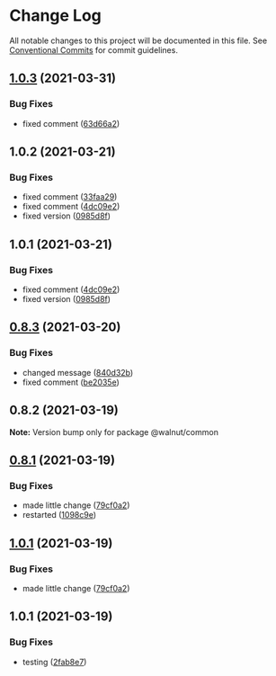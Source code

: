 # Change Log

All notable changes to this project will be documented in this file.
See [Conventional Commits](https://conventionalcommits.org) for commit guidelines.

## [1.0.3](https://github.com/gasser707/lernaTest/compare/@walnut/common@1.0.2...@walnut/common@1.0.3) (2021-03-31)


### Bug Fixes

* fixed comment ([63d66a2](https://github.com/gasser707/lernaTest/commit/63d66a29578f0b55a5f40003f7d08b95e57cfb97))





## 1.0.2 (2021-03-21)


### Bug Fixes

* fixed comment ([33faa29](https://github.com/gasser707/lernaTest/commit/33faa298a1d13b53e09ea6b99b1140df6bab9437))
* fixed comment ([4dc09e2](https://github.com/gasser707/lernaTest/commit/4dc09e24c796f15840f72dbd15ef4295be983f97))
* fixed version ([0985d8f](https://github.com/gasser707/lernaTest/commit/0985d8f78d9cd1f9d3193ef9d83617808606a75b))





## 1.0.1 (2021-03-21)


### Bug Fixes

* fixed comment ([4dc09e2](https://github.com/gasser707/lernaTest/commit/4dc09e24c796f15840f72dbd15ef4295be983f97))
* fixed version ([0985d8f](https://github.com/gasser707/lernaTest/commit/0985d8f78d9cd1f9d3193ef9d83617808606a75b))





## [0.8.3](https://github.com/gasser707/lernaTest/compare/@walnut/common@0.8.2...@walnut/common@0.8.3) (2021-03-20)


### Bug Fixes

* changed message ([840d32b](https://github.com/gasser707/lernaTest/commit/840d32b0ad65f5629f9fc48726993d5d7fb5fea8))
* fixed comment ([be2035e](https://github.com/gasser707/lernaTest/commit/be2035e872aff323a9e1338c25b55f0cfa52addd))





## 0.8.2 (2021-03-19)

**Note:** Version bump only for package @walnut/common





## [0.8.1](https://github.com/gasser707/lernaTest/compare/@walnut/common@1.0.1...@walnut/common@0.8.1) (2021-03-19)


### Bug Fixes

* made little change ([79cf0a2](https://github.com/gasser707/lernaTest/commit/79cf0a222ecc966bd96fca312837d8ee45b0c694))
* restarted ([1098c9e](https://github.com/gasser707/lernaTest/commit/1098c9e45f8579758becdef4923eb6261bd59663))





## [1.0.1](https://github.com/gasser707/lernaTest/compare/@walnut/common@1.0.1...@walnut/common@1.0.1) (2021-03-19)


### Bug Fixes

* made little change ([79cf0a2](https://github.com/gasser707/lernaTest/commit/79cf0a222ecc966bd96fca312837d8ee45b0c694))





## 1.0.1 (2021-03-19)


### Bug Fixes

* testing ([2fab8e7](https://github.com/gasser707/lernaTest/commit/2fab8e7451c291c4f4be1b5308b9f0a9dbc48067))
